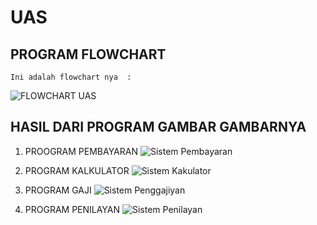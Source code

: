 # UAS

## PROGRAM FLOWCHART
    Ini adalah flowchart nya  :
   ![FLOWCHART UAS](https://user-images.githubusercontent.com/45529706/56094070-1ba2cd80-5efa-11e9-8113-300e62f861d0.JPG)

##  HASIL DARI PROGRAM GAMBAR GAMBARNYA

1. PROOGRAM PEMBAYARAN
![Sistem Pembayaran](https://user-images.githubusercontent.com/45529706/56094115-966be880-5efa-11e9-87e4-48a183d5d027.jpg)

2. PROGRAM KALKULATOR
![Sistem Kakulator](https://user-images.githubusercontent.com/45529706/56094122-adaad600-5efa-11e9-9044-6503e16f4ea5.jpg)

3. PROGRAM GAJI
![Sistem Penggajiyan](https://user-images.githubusercontent.com/45529706/56094128-b6031100-5efa-11e9-8044-02ad2d404adb.jpg)

4. PROGRAM PENILAYAN
![Sistem Penilayan](https://user-images.githubusercontent.com/45529706/56094133-c1eed300-5efa-11e9-9440-9ff10794cc53.jpg)
